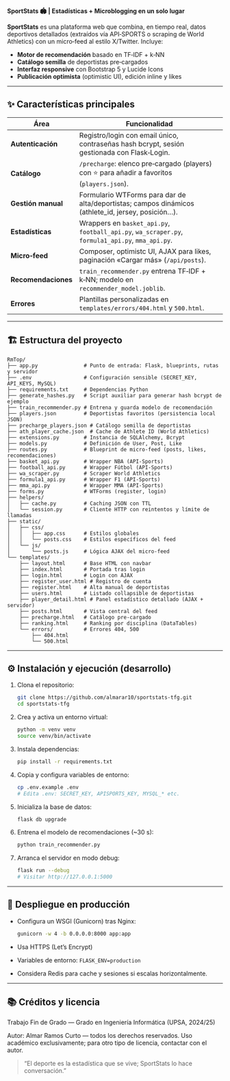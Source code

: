 **SportStats 🏟️ | Estadísticas + Microblogging en un solo lugar**

**SportStats** es una plataforma web que combina, en tiempo real, datos deportivos detallados (extraídos vía API‑SPORTS o scraping de World Athletics) con un micro‑feed al estilo X/Twitter. Incluye:

* **Motor de recomendación** basado en TF‑IDF + k‑NN
* **Catálogo semilla** de deportistas pre‑cargados
* **Interfaz responsive** con Bootstrap 5 y Lucide Icons
* **Publicación optimista** (optimistic UI), edición inline y likes

---

## ✨ Características principales

| Área                | Funcionalidad                                                                                       |
| ------------------- | --------------------------------------------------------------------------------------------------- |
| **Autenticación**   | Registro/login con email único, contraseñas hash bcrypt, sesión gestionada con Flask‑Login.         |
| **Catálogo**        | `/precharge`: elenco pre‑cargado (players) con ⭐ para añadir a favoritos (`players.json`).          |
| **Gestión manual**  | Formulario WTForms para dar de alta/deportistas; campos dinámicos (athlete\_id, jersey, posición…). |
| **Estadísticas**    | Wrappers en `basket_api.py`, `football_api.py`, `wa_scraper.py`, `formula1_api.py`, `mma_api.py`.   |
| **Micro‑feed**      | Composer, optimistc UI, AJAX para likes, paginación «Cargar más» (`/api/posts`).                    |
| **Recomendaciones** | `train_recommender.py` entrena TF‑IDF + k‑NN; modelo en `recommender_model.joblib`.                 |
| **Errores**         | Plantillas personalizadas en `templates/errors/404.html` y `500.html`.                              |

---

## 🏗️ Estructura del proyecto

```
RmTop/
├── app.py               # Punto de entrada: Flask, blueprints, rutas y servidor
├── .env                 # Configuración sensible (SECRET_KEY, API_KEYS, MySQL)
├── requirements.txt     # Dependencias Python
├── generate_hashes.py   # Script auxiliar para generar hash bcrypt de ejemplo
├── train_recommender.py # Entrena y guarda modelo de recomendación
├── players.json         # Deportistas favoritos (persistencia local JSON)
├── precharge_players.json # Catálogo semilla de deportistas
├── ath_player_cache.json  # Cache de Athlete ID (World Athletics)
├── extensions.py        # Instancia de SQLAlchemy, Bcrypt
├── models.py            # Definición de User, Post, Like
├── routes.py            # Blueprint de micro‑feed (posts, likes, recomendaciones)
├── basket_api.py        # Wrapper NBA (API‑Sports)
├── football_api.py      # Wrapper Fútbol (API‑Sports)
├── wa_scraper.py        # Scraper World Athletics
├── formula1_api.py      # Wrapper F1 (API‑Sports)
├── mma_api.py           # Wrapper MMA (API‑Sports)
├── forms.py             # WTForms (register, login)
├── helpers/
│   ├── cache.py         # Caching JSON con TTL
│   └── session.py       # Cliente HTTP con reintentos y límite de llamadas
├── static/
│   ├── css/
│   │   ├── app.css      # Estilos globales
│   │   └── posts.css    # Estilos específicos del feed
│   └── js/
│       └── posts.js     # Lógica AJAX del micro‑feed
└── templates/
    ├── layout.html      # Base HTML con navbar
    ├── index.html       # Portada tras login
    ├── login.html       # Login con AJAX
    ├── register_user.html # Registro de cuenta
    ├── register.html    # Alta manual de deportistas
    ├── users.html       # Listado collapsible de deportistas
    ├── player_detail.html # Panel estadístico detallado (AJAX + servidor)
    ├── posts.html       # Vista central del feed
    ├── precharge.html   # Catálogo pre‑cargado
    ├── ranking.html     # Ranking por disciplina (DataTables)
    └── errors/          # Errores 404, 500
        ├── 404.html
        └── 500.html
```

---

## ⚙️ Instalación y ejecución (desarrollo)

1. Clona el repositorio:

   ```bash
   git clone https://github.com/almarar10/sportstats-tfg.git
   cd sportstats-tfg
   ```
2. Crea y activa un entorno virtual:

   ```bash
   python -m venv venv
   source venv/bin/activate
   ```
3. Instala dependencias:

   ```bash
   pip install -r requirements.txt
   ```
4. Copia y configura variables de entorno:

   ```bash
   cp .env.example .env
   # Edita .env: SECRET_KEY, APISPORTS_KEY, MYSQL_* etc.
   ```
5. Inicializa la base de datos:

   ```bash
   flask db upgrade
   ```
6. Entrena el modelo de recomendaciones (\~30 s):

   ```bash
   python train_recommender.py
   ```
7. Arranca el servidor en modo debug:

   ```bash
   flask run --debug
   # Visitar http://127.0.0.1:5000
   ```

---

## 🚀 Despliegue en producción

* Configura un WSGI (Gunicorn) tras Nginx:

  ```bash
  gunicorn -w 4 -b 0.0.0.0:8000 app:app
  ```
* Usa HTTPS (Let’s Encrypt)
* Variables de entorno: `FLASK_ENV=production`
* Considera Redis para cache y sesiones si escalas horizontalmente.

---

## 📚 Créditos y licencia

Trabajo Fin de Grado — Grado en Ingeniería Informática (UPSA, 2024/25)

Autor: Almar Ramos Curto — todos los derechos reservados.
Uso académico exclusivamente; para otro tipo de licencia, contactar con el autor.

> “El deporte es la estadística que se vive; SportStats lo hace conversación.”
